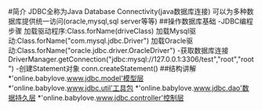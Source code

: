 #简介
JDBC全称为Java Database Connectivity(java数据库连接)
可以为多种数据库提供统一访问(oracle,mysql,sql server等等)
##操作数据库基础
-JDBC编程步骤
加载驱动程序:Class.forName(driveClass)
 加载Mysql驱动:Class.forName("com.mysql.jdbc.Driver")
 加载Oracle驱动:Class.forName("oracle.jdbc.driver.OracleDriver")
-获取数据库连接
DriverManager.getConnection("jdbc:mysql://127.0.0.1:3306/test","root","root")
-创建Statement对象
conn.createStatement()
##结构讲解
*'online.babylove.www.jdbc.model'模型层
*'online.babylove.www.jdbc.util'工具包
*'online.babylove.www.jdbc.dao'数据持久层
*'online.babylove.www.jdbc.controller'控制层
